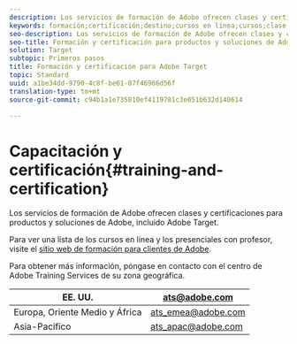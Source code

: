 ```yaml
---
description: Los servicios de formación de Adobe ofrecen clases y certificaciones para productos y soluciones de Adobe, incluido Adobe Target.
keywords: formación;certificación;destino;cursos en línea;cursos;clase;clases
seo-description: Los servicios de formación de Adobe ofrecen clases y certificaciones para productos y soluciones de Adobe, incluido Adobe Target.
seo-title: Formación y certificación para productos y soluciones de Adobe, incluido Adobe Target
solution: Target
subtopic: Primeros pasos
title: Formación y certificación para Adobe Target
topic: Standard
uuid: a1be34dd-9790-4c8f-be61-07f46966d56f
translation-type: tm+mt
source-git-commit: c94b1a1e735810ef4119781c3e051b632d140614

---
```



# Capacitación y certificación{#training-and-certification}

Los servicios de formación de Adobe ofrecen clases y certificaciones para productos y soluciones de Adobe, incluido Adobe Target.

Para ver una lista de los cursos en línea y los presenciales con profesor, visite el [sitio web de formación para clientes de Adobe](https://training.adobe.com/training/courses.html#solution=adobeTarget).

Para obtener más información, póngase en contacto con el centro de Adobe Training Services de su zona geográfica.

| EE. UU. | [ats@adobe.com](mailto:ats@adobe.com) |
|---|---|
| Europa, Oriente Medio y África | [ats_emea@adobe.com](mailto:ats_emea@adobe.com) |
| Asia-Pacífico | [ats_apac@adobe.com](mailto:ats_apac@adobe.com) |

